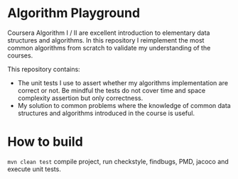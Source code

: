 # Algorithm Playground

Coursera Algorithm I / II are excellent introduction to elementary data structures and algorithms.
In this repository I reimplement the most common algorithms from scratch to validate my understanding of the courses.

This repository contains:
* The unit tests I use to assert whether my algorithms implementation are correct or not.
Be mindful the tests do not cover time and space complexity assertion but only correctness.
* My solution to common problems where the knowledge of common data structures and algorithms introduced in the course is useful.

# How to build
`mvn clean test` compile project, run checkstyle, findbugs, PMD, jacoco and execute unit tests.


